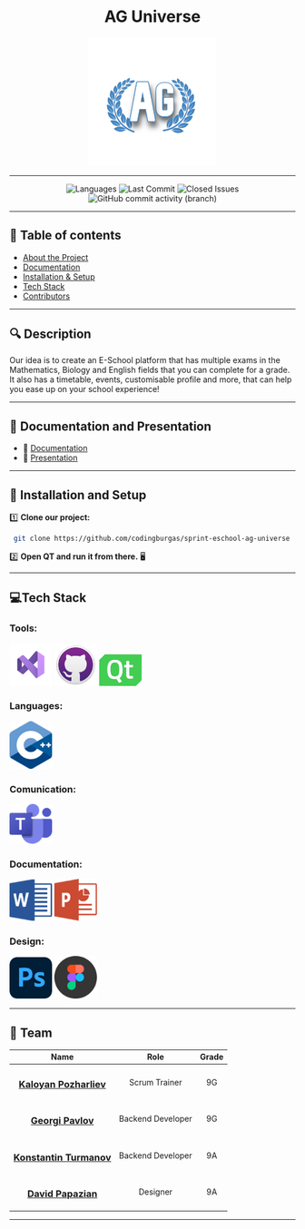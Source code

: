<h1 align="center"> AG Universe </h1>
<p align="center">
  <img src="AGUniverse/assets/images/Logo1.png" alt="AG Universe Logo" width="45%">
</p>


---

<p align="center">
  <img src="https://img.shields.io/github/languages/count/codingburgas/sprint-eschool-ag-universe?color=blue" alt="Languages">
  <img src="https://img.shields.io/github/last-commit/codingburgas/sprint-eschool-ag-universe?color=red" alt="Last Commit">
  <img src="https://img.shields.io/github/issues-closed/codingburgas/sprint-eschool-ag-universe?color=gold" alt="Closed Issues">
  <img alt="GitHub commit activity (branch)" src="https://img.shields.io/github/commit-activity/t/codingburgas/sprint-eschool-ag-universe">
</p>




 ---

## 📌 Table of contents
- [About the Project](#about)
- [Documentation](#docs)
- [Installation & Setup](#install)
- [Tech Stack](#technologies)
- [Contributors](#team)

---

## 🔍 Description <a name="about"></a>
Our idea is to create an E-School platform that has multiple exams in the Mathematics, Biology and English fields that you can complete for a grade. It also has a timetable, events, customisable profile and more, that can help you ease up on your school experience!

---

## 📃 Documentation and  Presentation   <a name="docs"></a>
- 📜 [Documentation](https://codingburgas-my.sharepoint.com/:w:/g/personal/dhpapazian23_codingburgas_bg/EcTNIidnRXhEqHABsMUO8BIB0NiLelUMLXQizeLQBf1Qfg?e=9i1p57)
- 🎤 [Presentation](https://codingburgas-my.sharepoint.com/:p:/g/personal/dhpapazian23_codingburgas_bg/ETMPw1Us7qlHjt47fed5NNUBoC1rrFlWbWB5GLTFpnWHaQ?rtime=9B8paMdr3Ug)

---

## 🚀 Installation  and  Setup <a name="install"></a> 

1️⃣ **Clone our project:**
```sh
 git clone https://github.com/codingburgas/sprint-eschool-ag-universe
```
2️⃣ **Open QT and run it from there.**  🖥️

---

## 💻Tech Stack <a name="technologies"></a>

###  Tools:
<p>
  <img src="AGUniverse/assets/readme/VS Code.png" alt="VS Code Icon" width=75px>
  <img src="AGUniverse/assets/readme/github.png" alt="GitHub Icon" width=75px>
  <img src="AGUniverse/assets/readme/QT.png" alt="QT Icon" width=75px>
</p>

### Languages:
<p>
       
  <img src="AGUniverse/assets/readme/C++.png" alt="C++ Icon" width=75px>
</p>

### Comunication: 
<img src="AGUniverse/assets/readme/teams.png" alt="Teams Icon" width=75px>

### Documentation: 
<p>
  <img src="AGUniverse/assets/readme/Word.png" alt="Word Icon" width=75px>
  <img src="AGUniverse/assets/readme/Powerpoint.png" alt="Powerpoint Icon" width=75px>
</p>

### Design: 

<p>
  <img src="AGUniverse/assets/readme/Photoshop.png" alt="Photoshop Icon" width=75px>
  <img src="AGUniverse/assets/readme/figma.png" alt="Figma Icon" width=75px>
</p>

---
 ## 👥 Team <a name="team"></a>

| Name | Role | Grade |
| :---:   | :---: | :---: |
|  <h3><a href = "https://github.com/KBPozharliev23">Kaloyan Pozharliev</a></h3> | Scrum Trainer | 9G |
| <h3><a href = "https://github.com/GZPavlov23"> Georgi Pavlov </a></h3>| Backend Developer | 9G |
| <h3><a href = "https://github.com/KSTurmanov"> Konstantin Turmanov</a></h3> |  Backend Developer  | 9A |
| <h3><a href = "https://github.com/DHPapazian"> David Papazian</a></h3> | Designer | 9A |

---
